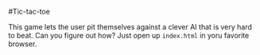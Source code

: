 #Tic-tac-toe

This game lets the user pit themselves against a clever AI that is very hard to beat.
Can you figure out how?
Just open up `index.html` in yoru favorite browser.
